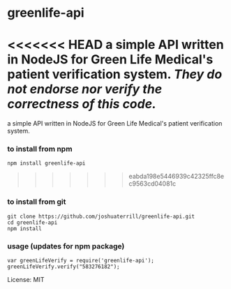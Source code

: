 # greenlife-api
<<<<<<< HEAD
a simple API written in NodeJS for Green Life Medical's patient verification system. ***They do not endorse nor verify the correctness of this code.***
=======
a simple API written in NodeJS for Green Life Medical's patient verification system.

### to install from npm
```
npm install greenlife-api
```
>>>>>>> eabda198e5446939c42325ffc8ec9563cd04081c

### to install from git
```
git clone https://github.com/joshuaterrill/greenlife-api.git
cd greenlife-api
npm install
```

### usage (updates for npm package)
```
var greenLifeVerify = require('greenlife-api');
greenLifeVerify.verify("583276182");
```

License: MIT
